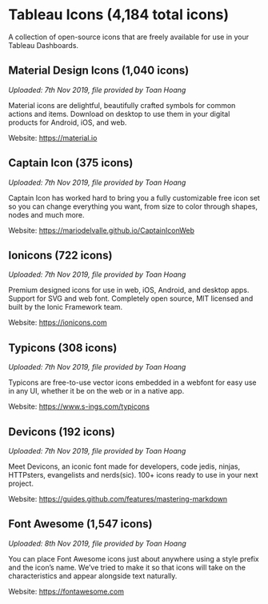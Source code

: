 # Tableau Icons (4,184 total icons)

A collection of open-source icons that are freely available for use in your Tableau Dashboards.

## Material Design Icons (1,040 icons)
*Uploaded: 7th Nov 2019, file provided by Toan Hoang*

Material icons are delightful, beautifully crafted symbols for common actions and items. Download on desktop to use them in your digital products for Android, iOS, and web.

Website: https://material.io

## Captain Icon (375 icons)
*Uploaded: 7th Nov 2019, file provided by Toan Hoang*

Captain Icon has worked hard to bring you a fully customizable free icon set so you can change everything you want, from size to color through shapes, nodes and much more.

Website: https://mariodelvalle.github.io/CaptainIconWeb

## Ionicons (722 icons)
*Uploaded: 7th Nov 2019, file provided by Toan Hoang*

Premium designed icons for use in web, iOS, Android, and desktop apps. Support for SVG and web font. Completely open source, MIT licensed and built by the Ionic Framework team.

Website: https://ionicons.com

## Typicons (308 icons)
*Uploaded: 7th Nov 2019, file provided by Toan Hoang*

Typicons are free-to-use vector icons embedded in a webfont for easy use in any UI, whether it be on the web or in a native app.

Website: https://www.s-ings.com/typicons

## Devicons (192 icons)
*Uploaded: 7th Nov 2019, file provided by Toan Hoang*

Meet Devicons, an iconic font made for developers, code jedis, ninjas, HTTPsters, evangelists and nerds(sic). 100+ icons ready to use in your next project.

Website: https://guides.github.com/features/mastering-markdown

## Font Awesome (1,547 icons)
*Uploaded: 8th Nov 2019, file provided by Toan Hoang*

You can place Font Awesome icons just about anywhere using a style prefix and the icon’s name. We’ve tried to make it so that icons will take on the characteristics and appear alongside text naturally.

Website: https://fontawesome.com
